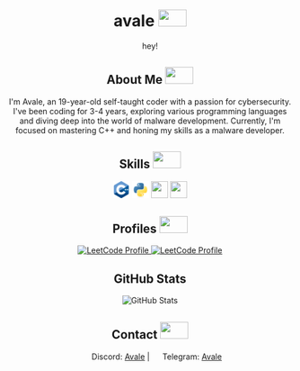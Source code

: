 <div align="center">

# avale <img src="https://i.pinimg.com/564x/d7/fc/2b/d7fc2bea0f0096a490da51544a1af6b6.jpg" width = "50" height = "30"/>
hey!

## About Me <img src="https://i.pinimg.com/474x/49/20/41/4920418bda4e8898a226c2e6fd772d39.jpg" width = "50" height = "30"/>

I'm Avale, an 19-year-old self-taught coder with a passion for cybersecurity. I've been coding for 3-4 years, exploring various programming languages and diving deep into the world of malware development. Currently, I'm focused on mastering C++ and honing my skills as a malware developer.

## Skills <img src="https://p7.hiclipart.com/preview/41/950/365/smiley-emoji-emoticon-study-skills-smiley.jpg" width = "50" height = "30"/>
<img src="https://raw.githubusercontent.com/devicons/devicon/master/icons/cplusplus/cplusplus-original.svg" alt="C++" width="30" height="30"/>
<img src="https://raw.githubusercontent.com/devicons/devicon/master/icons/python/python-original.svg" alt="Python" width="30" height="30"/>
<img src = "https://cdn.iconscout.com/icon/free/png-256/free-powershell-3521649-2945093.png" width = "30" height = "30"/>
<img src = "https://cdn.icon-icons.com/icons2/2699/PNG/512/nim_lang_logo_icon_169912.png" width = "30" height = "30"/>

## Profiles <img src="https://2.bp.blogspot.com/-R4NBoev5Sss/V-f_OWHA-1I/AAAAAAAATGM/jwlmooy9M7UwK4PY5IYonXqJ7FDcOT8ugCLcB/s1600/big-grin-smiley.png" width = "50" height = "30"/>
<a href="https://leetcode.com/u/a_v_a_l_e/">
  <img src="https://camo.githubusercontent.com/a3517834fa1e95f54f3347f449a4886b215f2881860a8d51ae6d510925f909f5/68747470733a2f2f696d672e736869656c64732e696f2f62616467652f6c656574636f64652d3432383566343f7374796c653d666f722d7468652d6261646765266c6f676f3d6c656574636f6465266c6f676f436f6c6f723d313532633531" alt="LeetCode Profile" width="100" height="30">
</a>
<a href="https://dev.to/avale">
  <img src="https://camo.githubusercontent.com/7d4d014e8145eae5a02b7c90c5b4f4d3ce2953762072b58e3930a7a365d345e2/68747470733a2f2f696d672e736869656c64732e696f2f62616467652f646576207c20636f6d6d2e2d3135326335313f7374796c653d666f722d7468652d6261646765266c6f676f3d6465762e746f266c6f676f436f6c6f723d343238356634" alt="LeetCode Profile" width="100" height="30">
</a>


## GitHub Stats
![GitHub Stats](https://github-readme-stats.vercel.app/api?username=ki77ens&show_icons=true&theme=dark)

## Contact <img src="https://encrypted-tbn0.gstatic.com/images?q=tbn:ANd9GcQrGhb0JHr8aFJZE0wCZF9MbFQis5t71SVZyw&s" width = "50" height = "30"/>

<img src = "https://user-images.githubusercontent.com/63065397/178047982-91863239-5cc3-467f-a988-63ce8673791e.png" width = "20" height = "15"/> Discord: [Avale](https://discord.com/users/1230862608265904139) |
<img src = "https://upload.wikimedia.org/wikipedia/commons/thumb/8/82/Telegram_logo.svg/2048px-Telegram_logo.svg.png" width = "15" height = "15"/> Telegram: [Avale](https://t.me/Iightly)

</div>
